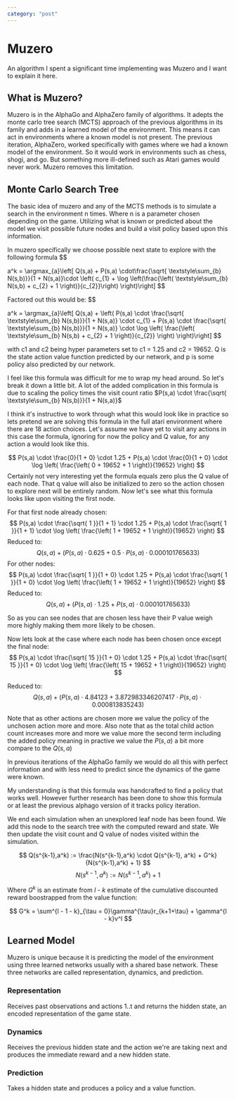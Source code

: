 ```yaml
---
category: "post"
---
```

# Muzero
An algorithm I spent a significant time implementing was Muzero and I want to explain it here.


## What is Muzero?
Muzero is in the AlphaGo and AlphaZero family of algorithms. It adepts the monte carlo tree search (MCTS) approach of the previous algorithms in its family and adds in a learned model of the environment. This means it can act in environments where a known model is not present. The previous iteration, AlphaZero,  worked specifically with games where we had a known model of the environment. So it would work in environments such as chess, shogi, and go. But something more ill-defined such as Atari games would never work. Muzero removes this limitation. 

## Monte Carlo Search Tree

The basic idea of muzero and any of the MCTS methods is to simulate a search in the environment n times. Where n is a parameter chosen depending on the game. Utilizing what is known or predicted about the model we visit possible future nodes and build a visit policy based upon this information.

In muzero specifically we choose possible next state to explore with the following formula
$$

a^k = \argmax_{a}\left[ Q(s,a) + P(s,a) \cdot\frac{\sqrt{ \textstyle\sum_{b} N(s,b)}}{1 + N(s,a)}\cdot \left( c_{1} + \log \left(\frac{\left( \textstyle\sum_{b} N(s,b) + c_{2} + 1 \right)}{c_{2}}\right) \right)\right]
$$

Factored out this would be:
$$

a^k = \argmax_{a}\left[ Q(s,a) + \left( P(s,a) \cdot \frac{\sqrt{ \textstyle\sum_{b} N(s,b)}}{1 + N(s,a)} \cdot c_{1} + P(s,a) \cdot \frac{\sqrt{ \textstyle\sum_{b} N(s,b)}}{1 + N(s,a)} \cdot \log \left( \frac{\left( \textstyle\sum_{b} N(s,b) + c_{2} + 1 \right)}{c_{2}} \right) \right)\right]
$$


with c1 and c2 being hyper parameters set to c1 = 1.25 and c2 = 19652. Q is the state action value function predicted by our network, and p is some policy also predicted by our network.

I feel like this formula was difficult for me to wrap my head around. So let's break it down a little bit. A lot of the added complication in this formula is due to scaling the policy times the visit count ratio $P(s,a) \cdot \frac{\sqrt{ \textstyle\sum_{b} N(s,b)}}{1 + N(s,a)}$

I think it's instructive to work through what this would look like in practice so lets pretend we are solving this formula in the full atari environment where there are 18 action choices. Let's assume we have yet to visit any actions in this case the formula, ignoring for now the policy and Q value, for any action a would look like this.

$$
  P(s,a) \cdot \frac{0}{1 + 0} \cdot 1.25 + P(s,a) \cdot \frac{0}{1 + 0} \cdot \log \left( \frac{\left( 0 + 19652 + 1 \right)}{19652} \right)
$$
Certainly not very interesting yet the formula equals zero plus the Q value of each node. That q value will also be initialized to zero so the action chosen to explore next will be entirely random. Now let's see what this formula looks like upon visiting the first node.

For that first node already chosen:
$$
  P(s,a) \cdot \frac{\sqrt{ 1 }}{1 + 1} \cdot 1.25 + P(s,a) \cdot \frac{\sqrt{ 1 }}{1 + 1} \cdot \log \left( \frac{\left( 1 + 19652 + 1 \right)}{19652} \right)
$$
Reduced to:
$$
Q(s,a) + \left(P(s,a) \cdot 0.625 + 0.5 \cdot P(s,a) \cdot 0.000101765633 \right)
$$
For other nodes:
$$
  P(s,a) \cdot \frac{\sqrt{ 1 }}{1 + 0} \cdot 1.25 + P(s,a) \cdot \frac{\sqrt{ 1 }}{1 + 0} \cdot \log \left( \frac{\left( 1 + 19652 + 1 \right)}{19652} \right)
$$
Reduced to:
$$
Q(s,a) + \left(P(s,a) \cdot 1.25 + P(s,a) \cdot 0.000101765633 \right)
$$

So as you can see nodes that are chosen less have their P value weigh more highly making them more likely to be chosen.

Now lets look at the case where each node has been chosen once except the final node:
$$
  P(s,a) \cdot \frac{\sqrt{ 15 }}{1 + 0} \cdot 1.25 + P(s,a) \cdot \frac{\sqrt{ 15 }}{1 + 0} \cdot \log \left( \frac{\left( 15 + 19652 + 1 \right)}{19652} \right)
$$

Reduced to:
$$
Q(s,a) + \left(P(s,a) \cdot 4.84123 + 3.872983346207417 \cdot P(s,a) \cdot 0.000813835243 \right)
$$

Note that as other actions are chosen more we value the policy of the unchosen action more and more. Also note that as the total child action count increases more and more we value more the second term including the added policy meaning in practive we value the $P(s,a)$ a bit more compare to the $Q(s,a)$


In previous iterations of the AlphaGo family we would do all this with perfect information and with less need to predict since the dynamics of the game were known.

My understanding is that this formula was handcrafted to find a policy that works well. However further research has been done to show this formula or at least the previous alphago version of it tracks policy iteration.


We end each simulation when an unexplored leaf node has been found. We add this node to the search tree with the computed reward and state. We then update the visit count and Q value of nodes visited within the simulation.

$$
Q(s^{k-1},a^k) := \frac{N(s^{k-1},a^k) \cdot Q(s^{k-1}, a^k) + G^k}{N(s^{k-1},a^k) + 1}
$$
$$
N(s^{k-1},a^k) := N(s^{k - 1}, a^k) + 1
$$

Where $G^k$ is an estimate from $l$ - $k$ estimate of the cumulative discounted reward boostrapped from the value function:

$$
G^k = \sum^{l - 1 - k}_{\tau = 0}\gamma^{\tau}r_{k+1+\tau} + \gamma^{l - k}v^l
$$

## Learned Model

Muzero is unique because it is predicting the model of the environment using three learned networks usually with a shared base network. These three networks are called representation, dynamics, and prediction.

### Representation
Receives past observations and actions 1..t and returns the hidden state, an encoded representation of the game state.

### Dynamics
Receives the previous hidden state and the action we're are taking next and produces the immediate reward and a new hidden state.

### Prediction
Takes a hidden state and produces a policy and a value function.
